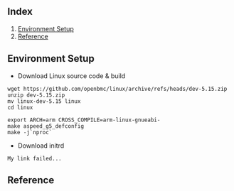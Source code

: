 ## Index

1. [Environment Setup](#setup)
2. [Reference](#reference)

## <a name="setup"></a> Environment Setup
- Download Linux source code & build
```
wget https://github.com/openbmc/linux/archive/refs/heads/dev-5.15.zip
unzip dev-5.15.zip
mv linux-dev-5.15 linux
cd linux

export ARCH=arm CROSS_COMPILE=arm-linux-gnueabi-
make aspeed_g5_defconfig
make -j`nproc`
```

- Download initrd
```
My link failed...
```
## <a name="reference"></a> Reference
